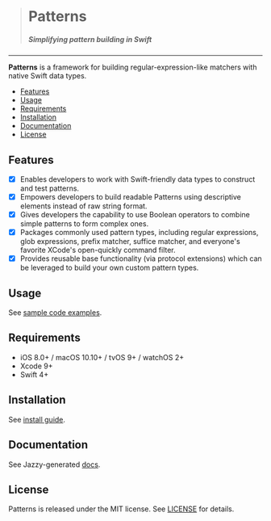 ># **Patterns**
>##### Simplifying pattern building in Swift

---

**Patterns** is a framework for building regular-expression-like matchers with native Swift data types.

- [Features](#features)
- [Usage](#usage)
- [Requirements](#requirements)
- [Installation](#installation)
- [Documentation](#documentation)
- [License](#license)

## Features

- [x] Enables developers to work with Swift-friendly data types to construct and test patterns.
- [x] Empowers developers to build readable Patterns using descriptive elements instead of raw string format.
- [x] Gives developers the capability to use Boolean operators to combine simple patterns to form complex ones.
- [x] Packages commonly used pattern types, including regular expressions, glob expressions, prefix matcher, suffice matcher, and everyone's favorite XCode's open-quickly command filter.
- [x] Provides reusable base functionality (via protocol extensions) which can be leveraged to build your own custom pattern types.

## Usage

See [sample code examples](https://github.com/harishkataria/Patterns/blob/master/Documentation/Usage.md).

## Requirements

- iOS 8.0+ /  macOS 10.10+ / tvOS 9+ / watchOS 2+
- Xcode 9+
- Swift 4+

## Installation

See [install guide](https://github.com/harishkataria/Patterns/blob/master/Documentation/Install.md).

## Documentation

See Jazzy-generated [docs](https://harishkataria.github.io/Patterns/).

## License

Patterns is released under the MIT license. See [LICENSE](https://github.com/harishkataria/Patterns/blob/master/LICENSE) for details.
